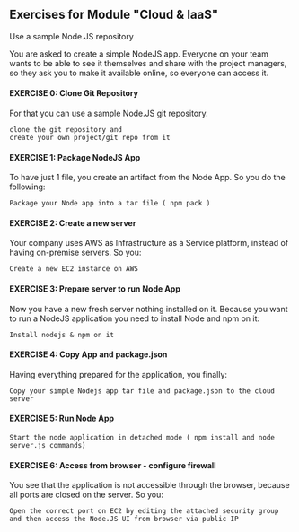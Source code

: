 ## Exercises for Module "Cloud & IaaS"

Use a sample Node.JS repository

You are asked to create a simple NodeJS app. Everyone on your team wants to be able to see it themselves and share with the project managers, so they ask you to make it available online, so everyone can access it.

#### EXERCISE 0: Clone Git Repository

For that you can use a sample Node.JS git repository.

    clone the git repository and
    create your own project/git repo from it

#### EXERCISE 1: Package NodeJS App

To have just 1 file, you create an artifact from the Node App. So you do the following:

    Package your Node app into a tar file ( npm pack )

#### EXERCISE 2: Create a new server

Your company uses AWS as Infrastructure as a Service platform, instead of having on-premise servers. So you:

    Create a new EC2 instance on AWS

#### EXERCISE 3: Prepare server to run Node App

Now you have a new fresh server nothing installed on it. Because you want to run a NodeJS application you need to install Node and npm on it:

    Install nodejs & npm on it

#### EXERCISE 4: Copy App and package.json

Having everything prepared for the application, you finally:

    Copy your simple Nodejs app tar file and package.json to the cloud server

#### EXERCISE 5: Run Node App

    Start the node application in detached mode ( npm install and node server.js commands)

#### EXERCISE 6: Access from browser - configure firewall

You see that the application is not accessible through the browser, because all ports are closed on the server. So you:

    Open the correct port on EC2 by editing the attached security group
    and then access the Node.JS UI from browser via public IP
